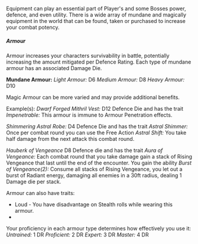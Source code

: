 Equipment can play an essential part of Player's and some Bosses power, defence, and even utility. There is a wide array of mundane and magically equipment in the world that can be found, taken or purchased to increase your combat potency.

##### Armour

Armour increases your characters survivability in battle, potentially increasing the amount mitigated per Defence Rating. Each type of mundane armour has an associated Damage Die.

**Mundane Armour:**
*Light Armour:* D6
*Medium Armour:* D8
*Heavy Armour:* D10

Magic Armour can be more varied and may provide additional benefits.

Example(s):
*Dwarf Forged Mithril Vest:* D12 Defence Die and has the trait *Impenetrable:* This armour is immune to Armour Penetration effects.

*Shimmering Astral Robe:* D4 Defence Die and has the trait *Astral Shimmer:* Once per combat round you can use the Free Action *Astral Shift:* You take half damage from the next attack this combat round.

*Hauberk of Vengeance* D8 Defence die and has the trait *Aura of Vengeance:* Each combat round that you take damage gain a stack of Rising Vengeance that last until the end of the encounter. You gain the ability *Burst of Vengeance(2):* Consume all stacks of Rising Vengeance, you let out a burst of Radiant energy, damaging all enemies in a 30ft radius, dealing 1 Damage die per stack.

Armour can also have traits:

- Loud - You have disadvantage on Stealth rolls while wearing this armour.
- 

Your proficiency in each armour type determines how effectively you use it:
*Untrained:* 1 DR
*Proficient:* 2 DR
*Expert:* 3 DR
*Master:* 4 DR


